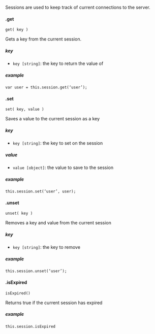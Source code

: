 Sessions are used to keep track of current connections to the server.

#### .get
`get( key )`

Gets a key from the current session.

##### key
- `key [string]`: the key to return the value of

##### example
```
var user = this.session.get(‘user’);
```

#### .set
`set( key, value )`

Saves a value to the current session as a key

##### key
- `key [string]`: the key to set on the session

##### value
- `value [object]`: the value to save to the session

##### example
```
this.session.set(‘user’, user);
```

#### .unset
`unset( key )`

Removes a key and value from the current session

##### key
- `key [string]`: the key to remove

##### example
```
this.session.unset(‘user’);
```

#### .isExpired
```
isExpired()
```

Returns true if the current session has expired

##### example
```
this.session.isExpired
```